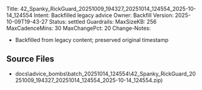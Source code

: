 Title: 42_Spanky_RickGuard_20251009_194327_20251014_124554_2025-10-14_124554
Intent: Backfilled legacy advice
Owner: Backfill
Version: 2025-10-09T19-43-27
Status: settled
Guardrails:
  MaxSizeKB: 256
  MaxCadenceMins: 30
  MaxChangePct: 20
Change-Notes:
  - Backfilled from legacy content; preserved original timestamp

## Source Files
- docs\advice_bombs\batch_20251014_124554\42_Spanky_RickGuard_20251009_194327_20251014_124554_2025-10-14_124554.zip)
